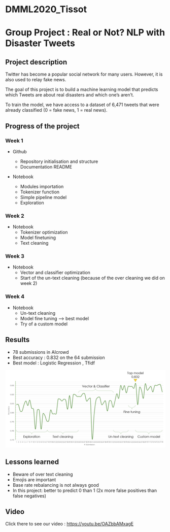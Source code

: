 # DMML2020_Tissot
# Group Project : Real or Not? NLP with Disaster Tweets

## Project description
Twitter has become a popular social network for many users. However, it is also used to relay fake news.

The goal of this project is to build a machine learning model that predicts which Tweets are about real disasters and which one’s aren’t.

To train the model, we have access to a dataset of 6,471 tweets that were already classified (0 = fake news, 1 = real news).

## Progress of the project

### Week 1
- Github
  - Repository initialisation and structure
  - Documentation README

- Notebook
  - Modules importation
  - Tokenizer function
  - Simple pipeline model
  - Exploration 

### Week 2
- Notebook
  - Tokenizer optimization
  - Model finetuning
  - Text cleaning

### Week 3
- Notebook
  - Vector and classifier optimization
  - Start of the un-text cleaning (because of the over cleaning we did on week 2) 

### Week 4
- Notebook
  - Un-text cleaning
  - Model fine tuning --> best model
  - Try of a custom model

## Results 
- 78 submissions in AIcrowd 
- Best accuracy : 0.832 on the 64 submission 
- Best model : Logistic Regression , Tfidf

![](https://github.com/deborahhernandez/DMML2020_Tissot/blob/main/documents/HistPrec.png)

## Lessons learned
- Beware of over text cleaning
- Emojis are important 
- Base rate rebalancing is not always good 
- In this project: better to predict 0 than 1 (2x more false positives than false negatives) 

## Video
Click there to see our video : https://youtu.be/OAZbbAMxagE
